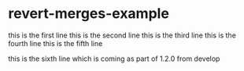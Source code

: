 # revert-merges-example

this is the first line
this is the second line
this is the third line
this is the fourth line
this is the fifth line

this is the sixth line which is coming as part of 1.2.0 from develop
